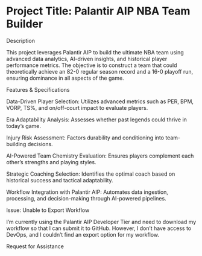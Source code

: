 # Project Title: Palantir AIP NBA Team Builder

Description

This project leverages Palantir AIP to build the ultimate NBA team using advanced data analytics, AI-driven insights, and historical player performance metrics. The objective is to construct a team that could theoretically achieve an 82-0 regular season record and a 16-0 playoff run, ensuring dominance in all aspects of the game.

Features & Specifications

Data-Driven Player Selection: Utilizes advanced metrics such as PER, BPM, VORP, TS%, and on/off-court impact to evaluate players.

Era Adaptability Analysis: Assesses whether past legends could thrive in today’s game.

Injury Risk Assessment: Factors durability and conditioning into team-building decisions.

AI-Powered Team Chemistry Evaluation: Ensures players complement each other’s strengths and playing styles.

Strategic Coaching Selection: Identifies the optimal coach based on historical success and tactical adaptability.

Workflow Integration with Palantir AIP: Automates data ingestion, processing, and decision-making through AI-powered pipelines.

Issue: Unable to Export Workflow

I’m currently using the Palantir AIP Developer Tier and need to download my workflow so that I can submit it to GitHub. However, I don’t have access to DevOps, and I couldn’t find an export option for my workflow.

Request for Assistance
